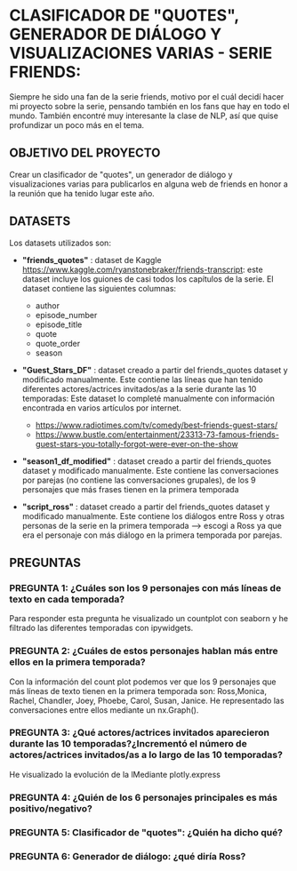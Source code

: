 
<h1> <b>CLASIFICADOR DE "QUOTES", GENERADOR DE DIÁLOGO Y VISUALIZACIONES VARIAS - SERIE FRIENDS:</b></h1>

Siempre he sido una fan de la serie friends, motivo por el cuál decidí hacer mi proyecto sobre la serie, pensando también en los fans que hay en todo el mundo. También encontré muy interesante la clase de NLP, así que quise profundizar un poco más en el tema. 

<h2> <b>OBJETIVO DEL PROYECTO</b></h2> Crear un clasificador de "quotes", un generador de diálogo y visualizaciones varias para publicarlos en alguna web de friends en honor a la reunión que ha tenido lugar este año. 

<h2> <b>DATASETS</b></h2>

Los datasets utilizados son: 

* **"friends_quotes"** : dataset de Kaggle https://www.kaggle.com/ryanstonebraker/friends-transcript: este dataset incluye los guiones de casi todos los capítulos de la serie. El dataset contiene las siguientes columnas: 
  * author
  * episode_number
  * episode_title
  * quote
  * quote_order
  * season 

* **"Guest_Stars_DF"** : dataset creado a partir del friends_quotes dataset y modificado manualmente. Este contiene las líneas que han tenido diferentes actores/actrices invitados/as a la serie durante las 10 temporadas: Este dataset lo completé manualmente con información encontrada en varios artículos por internet. 
  * https://www.radiotimes.com/tv/comedy/best-friends-guest-stars/
  * https://www.bustle.com/entertainment/23313-73-famous-friends-guest-stars-you-totally-forgot-were-ever-on-the-show
  
* **"season1_df_modified"** : dataset creado a partir del friends_quotes dataset y modificado manualmente. Este contiene las conversaciones por parejas (no contiene las conversaciones grupales), de los 9 personajes que más frases tienen en la primera temporada

* **"script_ross"** : dataset creado a partir del friends_quotes dataset y modificado manualmente. Este contiene los diálogos entre Ross y otras personas de la serie en la primera temporada --> escogi a Ross ya que era el personaje con más diálogo en la primera temporada por parejas. 

<h2> <b> PREGUNTAS </b></h2>

<h3> <b> PREGUNTA 1: ¿Cuáles son los 9 personajes con más líneas de texto en cada temporada? </b> </h3>

Para responder esta pregunta he visualizado un countplot con seaborn y he filtrado las diferentes temporadas con ipywidgets.

<h3> <b> PREGUNTA 2: ¿Cuáles de estos personajes hablan más entre ellos en la primera temporada? </b> </h3>

Con la información del count plot podemos ver que los 9 personajes que más líneas de texto tienen en la primera temporada son: Ross,Monica, Rachel, Chandler, Joey, Phoebe, Carol, Susan, Janice. He representado las conversaciones entre ellos mediante un nx.Graph(). 


<h3> <b> PREGUNTA 3: ¿Qué actores/actrices invitados aparecieron durante las 10 temporadas?¿Incrementó el número de actores/actrices invitados/as a lo largo de las 10 temporadas? </b> </h3>

He visualizado la evolución de la  lMediante plotly.express 

<h3> <b> PREGUNTA 4: ¿Quién de los 6 personajes principales es más positivo/negativo? </b> </h3>

<h3> <b> PREGUNTA 5: Clasificador de "quotes": ¿Quién ha dicho qué? </b> </h3>

<h3> <b> PREGUNTA 6: Generador de diálogo: ¿qué diría Ross? </b> </h3>

